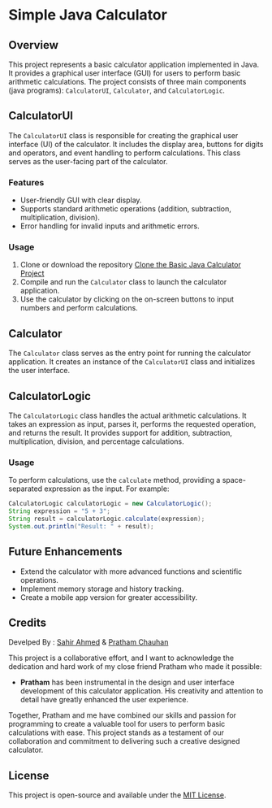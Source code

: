 # Simple Java Calculator

## Overview
This project represents a basic calculator application implemented in Java. It provides a graphical user interface (GUI) for users to perform basic arithmetic calculations. The project consists of three main components (java programs): `CalculatorUI`, `Calculator`, and `CalculatorLogic`.

## CalculatorUI
The `CalculatorUI` class is responsible for creating the graphical user interface (UI) of the calculator. It includes the display area, buttons for digits and operators, and event handling to perform calculations. This class serves as the user-facing part of the calculator.

### Features
- User-friendly GUI with clear display.
- Supports standard arithmetic operations (addition, subtraction, multiplication, division).
- Error handling for invalid inputs and arithmetic errors.

### Usage
1. Clone or download the repository
[Clone the Basic Java Calculator Project](https://github.com/thesahirahmed/basic-java-calculator.git)
2. Compile and run the `Calculator` class to launch the calculator application.
3. Use the calculator by clicking on the on-screen buttons to input numbers and perform calculations.

## Calculator
The `Calculator` class serves as the entry point for running the calculator application. It creates an instance of the `CalculatorUI` class and initializes the user interface.

## CalculatorLogic
The `CalculatorLogic` class handles the actual arithmetic calculations. It takes an expression as input, parses it, performs the requested operation, and returns the result. It provides support for addition, subtraction, multiplication, division, and percentage calculations.

### Usage
To perform calculations, use the `calculate` method, providing a space-separated expression as the input. For example:
```java
CalculatorLogic calculatorLogic = new CalculatorLogic();
String expression = "5 + 3";
String result = calculatorLogic.calculate(expression);
System.out.println("Result: " + result);
```

## Future Enhancements
- Extend the calculator with more advanced functions and scientific operations.
- Implement memory storage and history tracking.
- Create a mobile app version for greater accessibility.

## Credits
Develped By : [Sahir Ahmed](https://www.linkedin.com/in/sahir-ahmed/) & [Pratham Chauhan](https://www.linkedin.com/in/pratham-chauhan-265a8b15a/)

This project is a collaborative effort, and I want to acknowledge the dedication and hard work of my close friend Pratham who made it possible:

- **Pratham**  has been instrumental in the design and user interface development of this calculator application. His creativity and attention to detail have greatly enhanced the user experience.

Together, Pratham and me have combined our skills and passion for programming to create a valuable tool for users to perform basic calculations with ease. This project stands as a testament of our  collaboration and commitment to delivering such a creative designed calculator.

## License
This project is open-source and available under the [MIT License](LICENSE).
